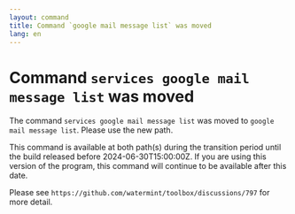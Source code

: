 ```yaml
---
layout: command
title: Command `google mail message list` was moved
lang: en
---
```


# Command `services google mail message list` was moved

The command `services google mail message list` was moved to `google mail message list`. Please use the new path.

This command is available at both path(s) during the transition period until the build released before 2024-06-30T15:00:00Z. If you are using this version of the program, this command will continue to be available after this date.

Please see `https://github.com/watermint/toolbox/discussions/797` for more detail.


